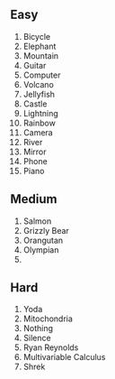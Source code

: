 ## Easy
1. Bicycle
2. Elephant
3. Mountain
4. Guitar
5. Computer
6. Volcano
7. Jellyfish
8. Castle
9. Lightning
10. Rainbow
11. Camera
12. River
13. Mirror
14. Phone
15. Piano
## Medium
1. Salmon
2. Grizzly Bear
3. Orangutan
4. Olympian
5. 
## Hard
1. Yoda
2. Mitochondria
3. Nothing
4. Silence
5. Ryan Reynolds
6. Multivariable Calculus
7. Shrek
